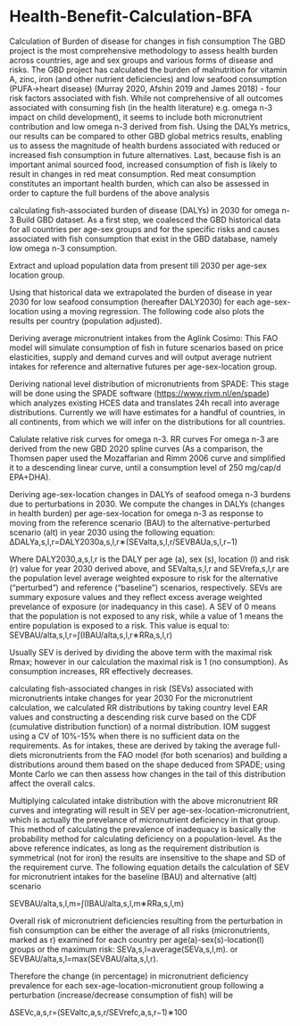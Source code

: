 # Health-Benefit-Calculation-BFA
Calculation of Burden of disease for changes in fish consumption
The GBD project is the most comprehensive methodology to assess health burden across countries, age and sex groups and various forms of disease and risks. The GBD project has calculated the burden of malnutrition for vitamin A, zinc, iron (and other nutrient deficiencies) and low seafood consumption (PUFA->heart disease) (Murray 2020, Afshin 2019 and James 2018) - four risk factors associated with fish. While not comprehensive of all outcomes associated with consuming fish (in the health literature) e.g. omega n-3 impact on child development), it seems to include both micronutrient contribution and low omega n-3 derived from fish. Using the DALYs metrics, our results can be compared to other GBD global metrics results, enabling us to assess the magnitude of health burdens associated with reduced or increased fish consumption in future alternatives. Last, because fish is an important animal sourced food, increased consumption of fish is likely to result in changes in red meat consumption. Red meat consumption constitutes an important health burden, which can also be assessed in order to capture the full burdens of the above analysis

calculating fish-associated burden of disease (DALYs) in 2030 for omega n-3
Build GBD dataset. As a first step, we coalesced the GBD historical data for all countries per age-sex groups and for the specific risks and causes associated with fish consumption that exist in the GBD database, namely low omega n-3 consumption.

Extract and upload population data from present till 2030 per age-sex location group.

Using that historical data we extrapolated the burden of disease in year 2030 for low seafood consumption (hereafter DALY2030) for each age-sex-location using a moving regression. The following code also plots the results per country (population adjusted).

Deriving average micronutrient intakes from the Aglink Cosimo: This FAO model will simulate consumption of fish in future scenarios based on price elasticities, supply and demand curves and will output average nutrient intakes for reference and alternative futures per age-sex-location group.

Deriving national level distribution of micronutrients from SPADE: This stage will be done using the SPADE software (https://www.rivm.nl/en/spade) which analyzes existing HCES data and translates 24h recall into average distributions. Currently we will have estimates for a handful of countries, in all continents, from which we will infer on the distributions for all countries.

Calulate relative risk curves for omega n-3. RR curves For omega n-3 are derived from the new GBD 2020 spline curves (As a comparison, the Thomsen paper used the Mozaffarian and Rimm 2006 curve and simplified it to a descending linear curve, until a consumption level of 250 mg/cap/d EPA+DHA).

Deriving age-sex-location changes in DALYs of seafood omega n-3 burdens due to perturbations in 2030. We compute the changes in DALYs (changes in health burden) per age-sex-location for omega n-3 as response to moving from the reference scenario (BAU) to the alternative-perturbed scenario (alt) in year 2030 using the following equation:
ΔDALYa,s,l,r=DALY2030a,s,l,r∗(SEValta,s,l,r/SEVBAUa,s,l,r−1)

Where DALY2030,a,s,l,r is the DALY per age (a), sex (s), location (l) and risk (r) value for year 2030 derived above, and SEValta,s,l,r and SEVrefa,s,l,r are the population level average weighted exposure to risk for the alternative (“perturbed”) and reference (“baseline”) scenarios, respectively. SEVs are summary exposure values and they reflect excess average weighted prevelance of exposure (or inadequancy in this case). A SEV of 0 means that the population is not exposed to any risk, while a value of 1 means the entire population is exposed to a risk. This value is equal to:
SEVBAU/alta,s,l,r=∫(IBAU/alta,s,l,r∗RRa,s,l,r)

Usually SEV is derived by dividing the above term with the maximal risk Rmax; however in our calculation the maximal risk is 1 (no consumption). As consumption increases, RR effectively decreases.

calculating fish-associated changes in risk (SEVs) associated with micronutrients intake changes for year 2030
For the micronutrient calculation, we calculated RR distributions by taking country level EAR values and constructing a descending risk curve based on the CDF (cumulative distribution function) of a normal distribution. IOM suggest using a CV of 10%-15% when there is no sufficient data on the requirements. As for intakes, these are derived by taking the average full-diets micronutrients from the FAO model (for both scenarios) and building a distributions around them based on the shape deduced from SPADE; using Monte Carlo we can then assess how changes in the tail of this distribution affect the overall calcs.

Multiplying calculated intake distribution with the above micronutrient RR curves and integrating will result in SEV per age-sex-location-micronutrient, which is actually the prevelance of micronutrient deficiency in that group. This method of calculating the prevalence of inadequacy is basically the probability method for calculating deficiency on a population-level. As the above reference indicates, as long as the requirement distribution is symmetrical (not for iron) the results are insensitive to the shape and SD of the requirement curve. The following equation details the calculation of SEV for micronutrient intakes for the baseline (BAU) and alternative (alt) scenario

SEVBAU/alta,s,l,m=∫(IBAU/alta,s,l,m∗RRa,s,l,m)

Overall risk of micronutrient deficiencies resulting from the perturbation in fish consumption can be either the average of all risks (micronutrients, marked as r) examined for each country per age(a)-sex(s)-location(l) groups or the maximum risk:
SEVa,s,l=average(SEVa,s,l,m).
or
SEVBAU/alta,s,l=max(SEVBAU/alta,s,l,r).

Therefore the change (in percentage) in micronutrient deficiency prevalence for each sex-age-location-micronutient group following a perturbation (increase/decrease consumption of fish) will be

ΔSEVc,a,s,r=(SEValtc,a,s,r/SEVrefc,a,s,r−1)∗100

